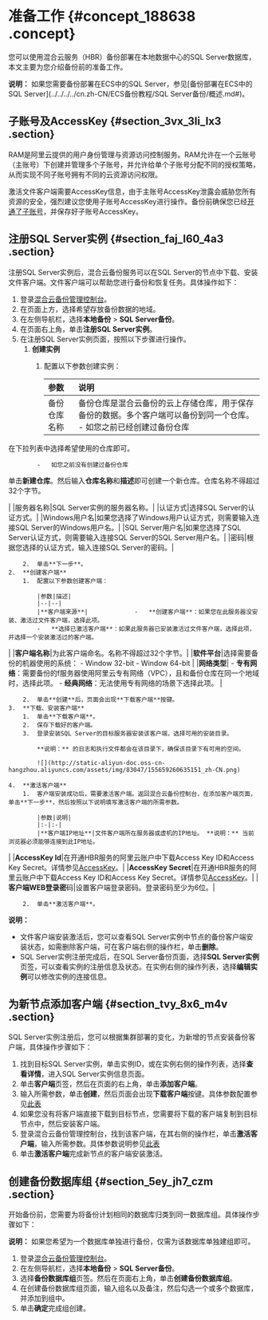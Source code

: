 # 准备工作 {#concept_188638 .concept}

您可以使用混合云服务（HBR）备份部署在本地数据中心的SQL Server数据库，本文主要为您介绍备份前的准备工作。

**说明：** 如果您需要备份部署在ECS中的SQL Server，参见[备份部署在ECS中的SQL Server](../../../../cn.zh-CN/ECS备份教程/SQL Server备份/概述.md#)。

## 子账号及AccessKey {#section_3vx_3li_lx3 .section}

RAM是阿里云提供的用户身份管理与资源访问控制服务。RAM允许在一个云账号（主账号）下创建并管理多个子账号，并允许给单个子账号分配不同的授权策略，从而实现不同子账号拥有不同的云资源访问权限。

激活文件客户端需要AccessKey信息，由于主账号AccessKey泄露会威胁您所有资源的安全，强烈建议您使用子账号AccessKey进行操作。备份前确保您已经[开通了子账号](../../../../cn.zh-CN/最佳实践/用户权限管理.md)，并保存好子账号AccessKey。

## 注册SQL Server实例 {#section_faj_l60_4a3 .section}

注册SQL Server实例后，混合云备份服务可以在SQL Server的节点中下载、安装文件客户端。文件客户端可以帮助您进行备份和恢复任务。具体操作如下：

1.  登录[混合云备份管理控制台](https://hbr.console.aliyun.com)。
2.  在页面上方，选择希望存放备份数据的地域。
3.  在左侧导航栏，选择**本地备份** \> **SQL Server备份**。
4.  在页面右上角，单击**注册SQL Server实例**。
5.  在注册SQL Server实例页面，按照以下步骤进行操作。
    1.  **创建实例** 
        1.  配置以下参数创建实例：

            |参数|说明|
            |:-|:-|
            |备份仓库名称|备份仓库是混合云备份的云上存储仓库，用于保存备份的数据。多个客户端可以备份到同一个仓库。             -   如您之前已经创建过备份仓库

在下拉列表中选择希望使用的仓库即可。

            -   如您之前没有创建过备份仓库

单击**新建仓库**。然后输入**仓库名称**和**描述**即可创建一个新仓库。仓库名称不得超过32个字节。

 |
            |服务器名称|SQL Server实例的服务器名称。|
            |认证方式|选择SQL Server的认证方式。|
            |Windows用户名|如果您选择了Windows用户认证方式，则需要输入连接SQL Server的Windows用户名。|
            |SQL Server用户名|如果您选择了SQL Server认证方式，则需要输入连接SQL Server的SQL Server用户名。|
            |密码|根据您选择的认证方式，输入连接SQL Server的密码。|

        2.  单击**下一步**。
    2.  **创建客户端** 
        1.  配置以下参数创建客户端：

            |参数|描述|
            |--|--|
            |**客户端来源**|             -   **创建客户端**：如果您在此服务器没安装、激活过文件客户端，选择此项。
            -   **选择已激活客户端**：如果此服务器已安装激活过文件客户端，选择此项，并选择一个安装激活过的客户端。
 |
            |**客户端名称**|为此客户端命名。名称不得超过32个字节。|
            |**软件平台**|选择需要备份的机器使用的系统：             -   Window 32-bit
            -   Window 64-bit
 |
            |**网络类型**|             -   **专有网络**：需要备份的f服务器使用阿里云专有网络（VPC），且和备份仓库在同一个地域时，选择此项。
            -   **经典网络**：无法使用专有网络的场景下选择此项。
 |

        2.  单击**创建**后，页面会出现**下载客户端**按键。
    3.  **下载、安装客户端** 
        1.  单击**下载客户端**。
        2.  保存下载好的客户端。
        3.  登录安装SQL Server的目标服务器安装该客户端，选择可用的安装目录。

            **说明：** 的日志和执行文件都会在该目录下，确保该目录下有可用的空间。

            ![](http://static-aliyun-doc.oss-cn-hangzhou.aliyuncs.com/assets/img/83047/155659260635151_zh-CN.png)

    4.  **激活客户端** 
        1.  客户端安装成功后，需要激活客户端。返回混合云备份控制台，在添加客户端页面，单击**下一步**，然后按照以下说明填写激活客户端的所需参数。

            |参数|说明|
            |:-|:-|
            |**客户端IP地址**|文件客户端所在服务器或虚机的IP地址。 **说明：** 当前浏览器必须能够连接到此IP地址。

 |
            |**AccessKey Id**|在开通HBR服务的阿里云账户中下载Access Key ID和Access Key Secret。详情参见[AccessKey](../../../../cn.zh-CN/常见问题/一般性问题/RAM用户如何获取AccessKey.md)。|
            |**AccessKey Secret**|在开通HBR服务的阿里云账户中下载Access Key ID和Access Key Secret。详情参见[AccessKey](../../../../cn.zh-CN/常见问题/一般性问题/RAM用户如何获取AccessKey.md)。|
            |**客户端WEB登录密**码|设置客户端登录密码。登录密码至少为6位。|

        2.  单击**激活客户端**。

**说明：** 

-   文件客户端安装激活后，您可以查看SQL Server实例中节点的备份客户端安装状态，如需删除客户端，可在客户端右侧的操作栏，单击**删除**。
-   SQL Server实例注册完成后，在SQL Server备份页面，选择**SQL Server实例**页签，可以查看实例的注册信息及状态。在实例右侧的操作列表，选择**编辑实例**可以修改实例的连接信息。

## 为新节点添加客户端 {#section_tvy_8x6_m4v .section}

SQL Server实例注册后，您可以根据集群部署的变化，为新增的节点安装备份客户端，具体操作步骤如下：

1.  找到目标SQL Server实例，单击实例ID，或在实例右侧的操作列表，选择**查看详情**，进入SQL Server实例信息页面。
2.  单击**客户端**页签，然后在页面的右上角，单击**添加客户端**。
3.  输入所需参数，单击**创建**，然后页面会出现**下载客户端**按键。具体参数配置参见[此表](#li_yr7_wuq_28x)
4.  如果您没有将客户端直接下载到目标节点，您需要将下载的客户端复制到目标节点中，然后安装客户端。
5.  登录混合云备份管理控制台，找到该客户端，在其右侧的操作栏，单击**激活客户端**，输入所需参数。具体参数说明参见[此表](#table_iun_vpz_iuy)
6.  单击**激活客户端**完成新节点的客户端安装激活。

## 创建备份数据库组 {#section_5ey_jh7_czm .section}

开始备份前，您需要为将备份计划相同的数据库归类到同一数据库组。具体操作步骤如下：

**说明：** 如果您希望为一个数据库单独进行备份，仅需为该数据库单独建组即可。

1.  登录[混合云备份管理控制台](https://hbr.console.aliyun.com)。
2.  在左侧导航栏，选择**本地备份** \> **SQL Server备份**。
3.  选择**备份数据库组**页签。然后在页面右上角，单击**创建备份数据库组**。
4.  在创建备份数据库组页面，输入组名以及备注，然后勾选一个或多个数据库，并添加到组中。
5.  单击**确定**完成组创建。

